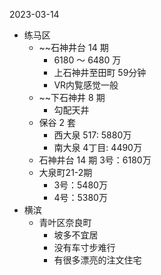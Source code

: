 2023-03-14

- 练马区
	- ~~石神井台 14 期
		- 6180 ～ 6480 万
		- 上石神井至田町 59分钟
		- VR内覧感觉一般
	- ~~下石神井 8 期
		- 勾配天井
	- 保谷 2 套
		- 西大泉 517: 5880万
		- 南大泉 4丁目: 4490万
	- 石神井台 14 期 3号：6180万
	- 大泉町21-2期
		- 3号：5480万
		- 4号：5380万
- 横滨
	- 青叶区奈良町
		- 坡多不宜居
		- 没有车寸步难行
		- 有很多漂亮的注文住宅